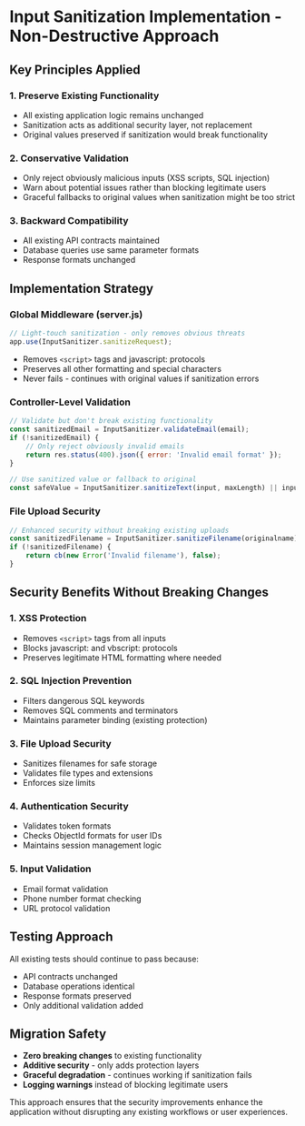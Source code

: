 # Input Sanitization Implementation - Non-Destructive Approach

## Key Principles Applied

### 1. **Preserve Existing Functionality**
- All existing application logic remains unchanged
- Sanitization acts as additional security layer, not replacement
- Original values preserved if sanitization would break functionality

### 2. **Conservative Validation**
- Only reject obviously malicious inputs (XSS scripts, SQL injection)
- Warn about potential issues rather than blocking legitimate users
- Graceful fallbacks to original values when sanitization might be too strict

### 3. **Backward Compatibility**
- All existing API contracts maintained
- Database queries use same parameter formats
- Response formats unchanged

## Implementation Strategy

### Global Middleware (server.js)
```javascript
// Light-touch sanitization - only removes obvious threats
app.use(InputSanitizer.sanitizeRequest);
```

- Removes `<script>` tags and javascript: protocols
- Preserves all other formatting and special characters
- Never fails - continues with original values if sanitization errors

### Controller-Level Validation
```javascript
// Validate but don't break existing functionality
const sanitizedEmail = InputSanitizer.validateEmail(email);
if (!sanitizedEmail) {
    // Only reject obviously invalid emails
    return res.status(400).json({ error: 'Invalid email format' });
}

// Use sanitized value or fallback to original
const safeValue = InputSanitizer.sanitizeText(input, maxLength) || input;
```

### File Upload Security
```javascript
// Enhanced security without breaking existing uploads
const sanitizedFilename = InputSanitizer.sanitizeFilename(originalname);
if (!sanitizedFilename) {
    return cb(new Error('Invalid filename'), false);
}
```

## Security Benefits Without Breaking Changes

### 1. **XSS Protection**
- Removes `<script>` tags from all inputs
- Blocks javascript: and vbscript: protocols
- Preserves legitimate HTML formatting where needed

### 2. **SQL Injection Prevention**  
- Filters dangerous SQL keywords
- Removes SQL comments and terminators
- Maintains parameter binding (existing protection)

### 3. **File Upload Security**
- Sanitizes filenames for safe storage
- Validates file types and extensions
- Enforces size limits

### 4. **Authentication Security**
- Validates token formats
- Checks ObjectId formats for user IDs
- Maintains session management logic

### 5. **Input Validation**
- Email format validation
- Phone number format checking
- URL protocol validation

## Testing Approach

All existing tests should continue to pass because:
- API contracts unchanged
- Database operations identical
- Response formats preserved
- Only additional validation added

## Migration Safety

- **Zero breaking changes** to existing functionality
- **Additive security** - only adds protection layers
- **Graceful degradation** - continues working if sanitization fails
- **Logging warnings** instead of blocking legitimate users

This approach ensures that the security improvements enhance the application without disrupting any existing workflows or user experiences.